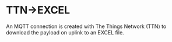 # TTN->EXCEL

An MQTT connection is created with The Things Network (TTN) to download the payload on uplink to an EXCEL file. 
 
